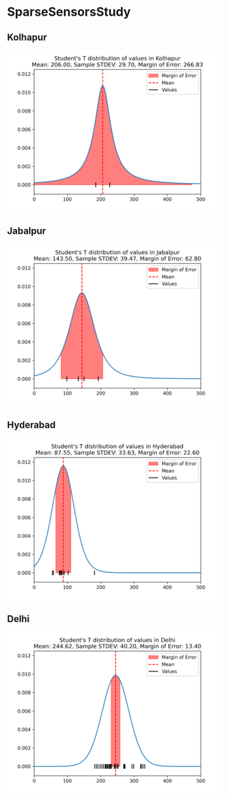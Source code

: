 # SparseSensorsStudy

## Kolhapur
![](images/kolhapur.png)

## Jabalpur
![](images/jabalpur.png)

## Hyderabad
![](images/hyderabad.png)

## Delhi
![](images/delhi.png)

